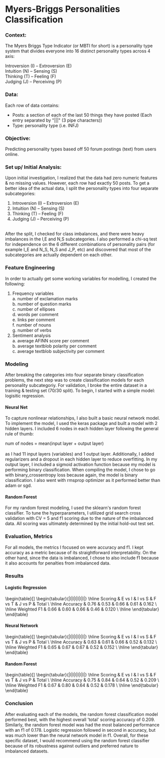# Myers-Briggs Personalities Classification

### Context:
The Myers Briggs Type Indicator (or MBTI for short) is a personality type system that divides everyone into 16 distinct personality types across 4 axis: <br />

Introversion (I) – Extroversion (E) <br />
Intuition (N) – Sensing (S) <br />
Thinking (T) – Feeling (F) <br />
Judging (J) – Perceiving (P) <br />

### Data:
Each row of data contains: 
  - Posts: a section of each of the last 50 things they have posted (Each entry separated by "|||" (3 pipe characters))
  - Type: personality type (i.e. INFJ)

### Objective:
Predicting personality types based off 50 forum postings (text) from users online.

### Set up/ Initial Analysis:
Upon initial investigation, I realized that the data had zero numeric features & no missing values. However, each row had exactly 50 posts. To get a better idea of the actual data, I split the personality types into four separate subcategories:
  1. Introversion (I) – Extroversion (E)
  2. Intuition (N) – Sensing (S)
  3. Thinking (T) – Feeling (F)
  4. Judging (J) – Perceiving (P) <br />
<br />
After the split, I checked for class imbalances, and there were heavy imbalances in the I,E and N,S subcategories. 
I also performed a chi-sq test for independence on the 6 different combinations of personality pairs (for example I_E and N_S, N_S and J_P, etc) and discovered that most of the subcategories are actually dependent on each other.


### Feature Engineering
In order to actually get some working variables for modelling, I created the following:
1. Frequency variables <br />
  a. number of exclamation marks <br />
  b. number of question marks <br />
  c. number of ellipses <br />
  d. words per comment <br />
  e. links per comment <br />
  f. number of nouns <br />
  g. number of verbs <br />
2. Sentiment analysis <br />
  a. average AFINN score per comment <br />
  b. average textblob polarity per comment <br />
  c. average textblob subjectivity per comment <br />
  

### Modeling 
After breaking the categories into four separate binary classification problems, the next step was to create classification models for each personality subcategoriy. For validation, I broke the entire dataset in a training & testing set (70/30 split). To begin, I started with a simple model: logisitic regression. 

#### Neural Net
To capture nonlinear relationships, I also built a basic neural network model. To implement the model, I used the keras package and built a model with 2 hidden layers. I included 6 nodes in each hidden layer following the general rule of thumb:  <br />

num of nodes = mean(input layer + output layer) <br />
<br />
as I had 11 input layers (variables) and 1 output layer. Additionally, I added regularizers and a dropout in each hidden layer to reduce overfitting. In my output layer, I included a sigmoid activation function because my model is performing binary classification. When compiling the model, I chose to go with binary_crossentropy loss because again, the model is binary classification. I also went with rmsprop optimizer as it performed better than adam or sgd.

#### Random Forest
For my random forest modeling, I used the sklearn's random forest classifier. To tune the hyperparameters, I utilized grid search cross validation with CV = 5 and f1 scoring due to the nature of the imbalanced data. All scoring was ultimately determined by the initial hold-out test set. 

### Evaluation, Metrics
For all models, the metrics I focused on were accuracy and f1. I kept accuracy as a metric because of its straightforward interpretability. On the other hand, since the data is imbalanced, I chose to also include f1 because it also accounts for penalties from imbalanced data.

### Results

#### Logistic Regression
\begin{table}[]
\begin{tabular}{|l|l|l|l|l|l|}
\hline
Scoring     & E vs I & I vs S & F vs T & J vs P & Total \\ \hline
Accuracy    & 0.76   & 0.53   & 0.66   & 0.61   & 0.162 \\ \hline
Weighted F1 & 0.66   & 0.60   & 0.66   & 0.46   & 0.120 \\ \hline
\end{tabular}
\end{table}

#### Neural Network
\begin{table}[]
\begin{tabular}{|l|l|l|l|l|l|}
\hline
Scoring     & E vs I & I vs S & F vs T & J vs P & Total \\ \hline
Accuracy    & 0.63   & 0.61   & 0.66   & 0.52   & 0.132 \\ \hline
Weighted F1 & 0.65   & 0.67   & 0.67   & 0.52   & 0.152 \\ \hline
\end{tabular}
\end{table}

#### Random Forest 
\begin{table}[]
\begin{tabular}{|l|l|l|l|l|l|}
\hline
Scoring     & E vs I & I vs S & F vs T & J vs P & Total \\ \hline
Accuracy    & 0.75   & 0.84   & 0.64   & 0.52   & 0.209 \\ \hline
Weighted F1 & 0.67   & 0.80   & 0.64   & 0.52   & 0.178 \\ \hline
\end{tabular}
\end{table}

### Conclusion 
After evaluating each of the models, the random forest classification model performed best, with the highest overall 'total' scoring accuracy of 0.209. Similarly, the random forest model was had the most balanced performance with an f1 of 0.178. Logistic regression followed in second in accuracy, but was much lower than the neural network model in f1. Overall, for these specific dataset, I would recommend using the random forest classifier because of its robustness against outliers and preferred nature to imbalanced datasets.

